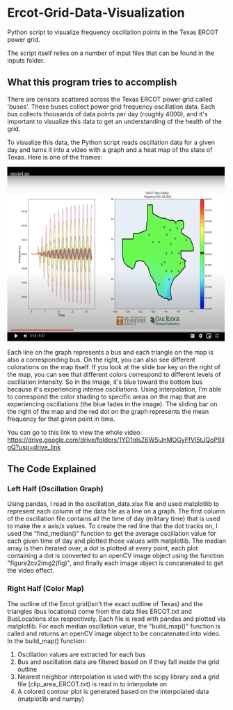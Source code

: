 # Ercot-Grid-Data-Visualization
Python script to visualize frequency oscillation points in the Texas ERCOT power grid.

The script itself relies on a number of input files that can be found in the inputs folder.

<h2> What this program tries to accomplish </h2>
  There are censors scattered across the Texas ERCOT power grid called 'buses'. These buses collect power grid frequency oscillation data.
  Each bus collects thousands of data points per day (roughly 4000), and it's important to visualize this data to get an understanding
  of the health of the grid. 

  To visualize this data, the Python script reads oscillation data for a given day and turns it into a video with a graph and a heat map
  of the state of Texas. Here is one of the frames:
  
<img width="500" height="400" src="Screen Shot 2023-08-22 at 12.37.48 AM.png">

  Each line on the graph represents a bus and each triangle on the map is also a corresponding bus.
  On the right, you can also see different colorations on the map itself. If you look at the slide bar key on the right of the map, 
  you can see that different colors correspond to different levels of oscillation intensity. So in the image, it's blue toward the bottom 
  bus because it's experiencing intense oscillations.
  Using interpolation, I'm able to correspond the color shading to specific areas on the map that are experiencing oscillations (the blue 
  fades in the image).
  The sliding bar on the right of the map and the red dot on the graph represents the mean frequency for that given point in time.

  You can go to this link to view the whole video: https://drive.google.com/drive/folders/1YD1qlsZ6W5iJnMOGyFfVl5tJQoP9ilgQ?usp=drive_link

<h2>The Code Explained</h2>
<h3>Left Half (Oscillation Graph)</h3>
Using pandas, I read in the oscillation_data.xlsx file and used matplotlib to represent each column of the data file as a line on a graph. The first column of the oscillation file contains all the time of day (military time) that is used to make the x axis/x values. To create the red line that the dot tracks on, I used the "find_median()" function to get the average oscillation value for each given
time of day and plotted those values with matplotlib. The median array is then iterated over, a dot is plotted at every point, each plot containing a dot is converted to an openCV image object using the function "figure2cv2img2(fig)", and finally each image object is concatenated to get the video effect.

<h3>Right Half (Color Map)</h3>
The outline of the Ercot grid(isn't the exact outline of Texas) and the triangles (bus locations) come from the data files ERCOT.txt and BusLocations.xlsx respectively. Each file is read with pandas and plotted via matplotlib.  
For each median oscillation value, the "build_map()" function is called and returns an openCV image object to be concatenated into video. In the build_map() function:

1. Oscillation values are extracted for each bus
2. Bus and oscillation data are filtered based on if they fall inside the grid outline
3. Nearest neighbor interpolation is used with the scipy library and a grid file (clip_area_ERCOT.txt) is read in to interpolate on
4. A colored contour plot is generated based on the interpolated data (matplotlib and numpy)





